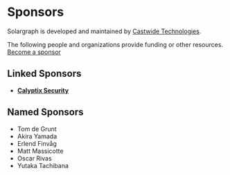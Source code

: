 # Sponsors

Solargraph is developed and maintained by [Castwide Technologies](https://castwide.com).

The following people and organizations provide funding or other resources. [Become a sponsor](https://patreon.com/castwide)

## Linked Sponsors

- **[Calyptix Security](https://www.calyptix.com/)**

## Named Sponsors

- Tom de Grunt
- Akira Yamada
- Erlend Finvåg
- Matt Massicotte
- Oscar Rivas
- Yutaka Tachibana

